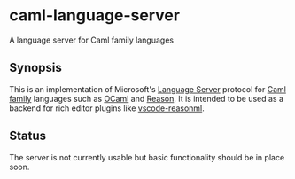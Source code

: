# caml-language-server

A language server for Caml family languages

## Synopsis

This is an implementation of Microsoft's [Language
Server](https://github.com/Microsoft/language-server-protocol) protocol for
[Caml family](http://caml.inria.fr/about/history.en.html) languages such as
[OCaml](https://ocaml.org) and [Reason](https://facebook.github.io/reason). It
is intended to be used as a backend for rich editor plugins like
[vscode-reasonml](https://github.com/freebroccolo/vscode-reasonml).

## Status

The server is not currently usable but basic functionality should be in place soon.
